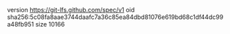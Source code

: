 version https://git-lfs.github.com/spec/v1
oid sha256:5c08fa8aae3744daafc7a36c85ea84dbd81076e619bd68c1df44dc99a48fb951
size 10166
